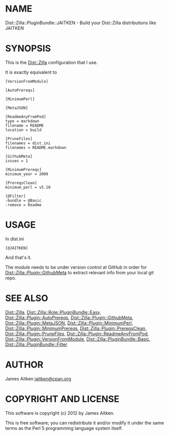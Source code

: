 # NAME

Dist::Zilla::PluginBundle::JAITKEN - Build your Dist::Zilla distributions like JAITKEN

# SYNOPSIS

This is the [Dist::Zilla](https://metacpan.org/module/Dist::Zilla) configuration that I use.

It is exactly equivalent to

    [VersionFromModule]

    [AutoPrereqs]

    [MinimumPerl]

    [MetaJSON]

    [ReadmeAnyFromPod]
    type = markdown
    filename = README
    location = build

    [PruneFiles]
    filenames = dist.ini
    filenames = README.markdown

    [GithubMeta]
    issues = 1

    [MinimumPrereqs]
    minimum_year = 2009

    [PrereqsClean]
    minimum_perl = v5.10

    [@Filter]
    -bundle = @Basic
    -remove = Readme



# USAGE

In dist.ini

    [@JAITKEN]

And that's it.

The module needs to be under version control at GitHub
in order for [Dist::Zilla::Plugin::GithubMeta](https://metacpan.org/module/Dist::Zilla::Plugin::GithubMeta) to extract relevant
info from your local git repo.

# SEE ALSO

[Dist::Zilla](https://metacpan.org/module/Dist::Zilla), [Dist::Zilla::Role::PluginBundle::Easy](https://metacpan.org/module/Dist::Zilla::Role::PluginBundle::Easy),
[Dist::Zilla::Plugin::AutoPrereqs](https://metacpan.org/module/Dist::Zilla::Plugin::AutoPrereqs), [Dist::Zilla::Plugin::GithubMeta](https://metacpan.org/module/Dist::Zilla::Plugin::GithubMeta),
[Dist::Zilla::Plugin::MetaJSON](https://metacpan.org/module/Dist::Zilla::Plugin::MetaJSON), [Dist::Zilla::Plugin::MinimumPerl](https://metacpan.org/module/Dist::Zilla::Plugin::MinimumPerl),
[Dist::Zilla::Plugin::MinimumPrereqs](https://metacpan.org/module/Dist::Zilla::Plugin::MinimumPrereqs), [Dist::Zilla::Plugin::PrereqsClean](https://metacpan.org/module/Dist::Zilla::Plugin::PrereqsClean),
[Dist::Zilla::Plugin::PruneFiles](https://metacpan.org/module/Dist::Zilla::Plugin::PruneFiles), [Dist::Zilla::Plugin::ReadmeAnyFromPod](https://metacpan.org/module/Dist::Zilla::Plugin::ReadmeAnyFromPod),
[Dist::Zilla::Plugin::VersionFromModule](https://metacpan.org/module/Dist::Zilla::Plugin::VersionFromModule), [Dist::Zilla::PluginBundle::Basic](https://metacpan.org/module/Dist::Zilla::PluginBundle::Basic),
[Dist::Zilla::PluginBundle::Filter](https://metacpan.org/module/Dist::Zilla::PluginBundle::Filter)



# AUTHOR

James Aitken <jaitken@cpan.org>



# COPYRIGHT AND LICENSE

This software is copyright (c) 2012 by James Aitken.

This is free software; you can redistribute it and/or modify it under
the same terms as the Perl 5 programming language system itself.
